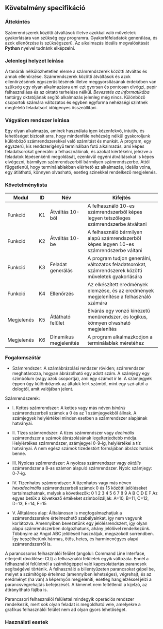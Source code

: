 ## Követelmény specifikáció

### Áttekintés
Számrendszerek közötti átváltások illetve azokkal való műveletek gyakorlására van szükség egy programra. Gyakorlófeladatok generálása, és azok ellenőrzése is szükségszerű. Az alkalmazás ideális megvalósítását **Python** nyelvel tudnánk elképzelni.

### Jelenlegi helyzet leírása
A tanórák nélkülözhetetlen eleme a számrendszerek közötti átváltás és annak ellenőrzése.
Számrendszerek közötti átváltások és azok ellenőrzésének egyszerűsítésének illetve meggyorsításának érdekében van szükség egy olyan alkalmazásra ami
ezt gyorsan és pontosan elvégzi, papír felhasználása és az oktató terhelése nélkül. *Bevezetés az informatikába* tantárgy oktatójának segítő alkalmazás jelenleg még nincs. Különböző csoportok számára változatos és egyben egyforma nehézségi szintnek megfelelő feladatsort időigényes összeállítani.

### Vágyálom rendszer leírása
Egy olyan alkalmazás, aminek használata igen kézenfekvő, intuitív, és lehetőséget biztosít arra, hogy mindenféle nehézség nélkül gyakoroljunk különböző számrendszerekkel való számítást és munkát. A program, egy egyszerű, kis rendszerigényű terminálban futó alkalmazás, ami képes feladatsorokat generálni a felhasználónak, és azokat kiértékelni, jelezve a feladatok lépésenkénti megoldását, ezenkívül egyéni átváltásokat is képes elvégezni, bármilyen számrendszerből bármilyen számrendszerbe. Attól függetlenül, hogy terminálablakban elérhető az alkalmazás, ideális volna, egy átlátható, könnyen olvasható, esetleg színekkel rendelkező megjelenés.

### Követelménylista

| Modul | ID  | Név | Kifejtés |
| ----- | --- | --- | -------- |
| Funkció	| K1	| Átváltás 10-ből		| A felhasználó 10-es számrendszerből képes legyen tetszőleges számrendszerbe átváltani			|
| Funkció	| K2	| Átváltás 10-be		| A felhasználó bármilyen alapú számrendszerből képes legyen 10-es számrendszerbe váltani		|
| Funkció	| K3	| Feladat generálás		| A program tudjon generálni, változatos feladatsorokat, számrendszerek közötti műveletek gyakorlására	|
| Funkció 	| K4	| Ellenőrzés			| Az elkészített eredmények elemzése, és az eredmények megjelenítése a felhasználó számára		|
| Megjelenés	| K5	| Átlátható felület		| Elvárás egy vonzó kinézetű menürendszer, és logikus, könnyen olvasható megjelenítés			|
| Megjelenés	| K6	| Dinamikus megjelenítés	| A program alkalmazkodjon a terminálablak méretéhez							|

### Fogalomszótár
* Számrendszer: A számábrázolási rendszer röviden; számrendszer meghatározza, hogyan ábrázolható egy adott szám. A számjegy egy szimbólum (vagy azok csoportja), ami egy számot ír le. A számjegyek éppen úgy különböznek az általuk leírt számtól, mint egy szó attól a dologtól, amit valójában jelent.

<!---  Az adott számrendszerben szerepeltethető számjegyek: 0 és 1. === Ez a kettes számrendszerre igaz, nem általánosan--->

Számrendszerek:

* I. Kettes számrendszer:
A kettes vagy más néven *bináris* számrendszerbeli számok a 0 és az 1 számjegyekből állnak. A számjegyek helyiértékei minden esetben a számrendszer alapjának hatványai.

* II. Tízes számrendszer:
A tízes számrendszer vagy *decimális* számrendszer a számok ábrázolásának legelterjedtebb módja. Helyiértékes számrendszer, számjegyei 0-9-ig, helyiértékei a tíz hatványai. A nem egész számok tizedestört formájában ábrázolhatóak benne.

* III. Nyolcas számrendszer:
A nyolcas számrendszer vagy *oktális* számrendszer a 8-as számon alapuló számrendszer. Nyolc számjegy: 0-7-ig.

* IV. Tizenhatos számrendszer:
A tizenhatos vagy más néven *hexadecimális* számrendszerbeli számok 0 és 15 közötti jelöléseket tartalmazhatnak, melyek a következők: 0 1 2 3 4 5 6 7 8 9 A B C D E F
Az egyes betűk a következő értékeket szimbolizálják:
A=10, B=11, C=12, D=13, E=14, F=15

* V. Álltalános alap:
Álltalánosan is megfogalmazhatjuk a számrendszerekre értelmezhető szabályainkat, így nem vagyunk korlátozva. Amennyiben bevezetünk egy jelölésrendszert, így olyan alapú számrendszerben dolgozhatunk, ahány jelölővel rendelkezünk. Többnyire az Angol ABC jelöléseit használjuk, megszokott sorrendben. Így beszélhetünk hármas, ötös, hetes, és harmincnégyes alapú számrendszerről is.



A parancssoros felhasználói felület (angolul: Command Line Interface, elterjedt rövidítése: CLI) a felhasználói felületek egyik változata.
Ennél a felhasználói felületnél a számítógéppel való kapcsolattartás parancsok segítségével történik. A felhasználó a billentyűzeten parancsokat gépel be, melyet a számítógép értelmez (amennyiben lehetséges), végrehajt, és az eredményt (ha van) a képernyőn megjeleníti, esetleg hangjelzéssel jelzi a parancsvégrehajtás befejezését. A kimenet nem feltétlenül a kijelző, az átirányítható fájlba is.

Parancssori felhasználói felülettel mindegyik operációs rendszer rendelkezik, mert sok olyan feladat is megoldható vele, amelyekre a grafikus felhasználói felület nem ad olyan gyors lehetőséget.

### Használati esetek